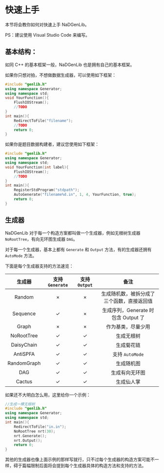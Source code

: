 # 快速上手

本节将会教你如何对快速上手 NaDGenLib。

PS：建议使用 Visual Studio Code 来编写。

## 基本结构：

如同 C++ 的基本框架一般，NaDGenLib 也是拥有自己的基本框架。

如果你只想对拍，不想做数据生成器，可以使用如下框架：

```cpp
#include "genlib.h"
using namespace Generator;
using namespace std;
void YourFunction(){
    FlushIOStream();
    //TODO
}
int main(){
    RedirectToFile("filename");
    //TODO
    return 0;
}
```

如果你是题目数据构建者，建议您使用如下框架：

```cpp
#include "genlib.h"
using namespace Generator;
using namespace std;
void YourFunction(int label){
    FlushIOStream();
    //TODO
}
int main(){
    RegisterStdProgram("stdpath");
    AutoGenerate("filename%d.in", 1, 4, YourFunction, true);
    return 0;
}
```

## 生成器

NaDGenLib 对于每一个构造方案都叫做一个生成器，例如无根树生成器 `NoRootTree`，有向无环图生成器 `DAG`。

对于每一个生成器，基本上都有 `Generate` 和 `Output` 方法，有的生成器还拥有 `AutoMode` 方法。

下面是每个生成器支持的方法速览：

| 生成器 | 支持 `Generate` | 支持 `Output` | 备注 |
|:-----:|:-------------:|:-----------:|:----:|
| Random | $\times$ | $\times$ | 生成随机数，被拆分成了三个函数，直接返回值 |
| Sequence | $\checkmark$ | $\times$ | 生成序列，Generate 时包含 Output 了|
| Graph | $\times$ | $\times$ | 作为基类，尽量少用 |
| NoRootTree | $\checkmark$ | $\checkmark$ | 生成无根树 |
| DaisyChain | $\checkmark$ | $\checkmark$ | 生成菊花链 |
| AntiSPFA | $\checkmark$ | $\checkmark$ | 支持 `AutoMode` |
| RandomGraph | $\checkmark$ | $\checkmark$ | 生成随机图 |
| DAG | $\checkmark$ | $\checkmark$ | 生成有向无环图 |
| Cactus | $\checkmark$ | $\checkmark$ | 生成仙人掌 |

如果还不大明白怎么用，这里给你一个示例：

```cpp
//生成一棵无根树
#include "genlib.h"
using namespace Generator;
using namespace std;
int main(){
    RedirectToFile("in.in");
    NoRootTree nrt(30);
    nrt.Generate();
    nrt.Output();
    return 0;
}
```

其他的生成器也像上面示例的那样写就行，只不过每个生成器的构造方案可能不一样，碍于篇幅限制后面将会提到每个生成器具体的构造方法和支持的方法。